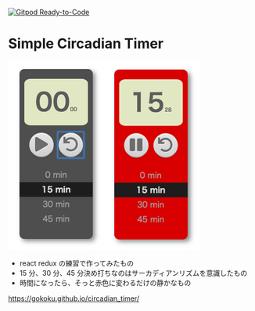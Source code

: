[![Gitpod Ready-to-Code](https://img.shields.io/badge/Gitpod-Ready--to--Code-blue?logo=gitpod)](https://gitpod.io/#https://github.com/gokoku/circadian_timer) 

# Simple Circadian Timer

![](image_shot.png)

- react redux の練習で作ってみたもの
- 15 分、30 分、45 分決め打ちなのはサーカディアンリズムを意識したもの
- 時間になったら、そっと赤色に変わるだけの静かなもの

https://gokoku.github.io/circadian_timer/
